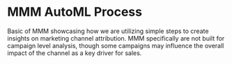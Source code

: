 # MMM AutoML Process

Basic of MMM showcasing how we are utilizing simple steps to create insights on marketing channel attribution. 
MMM specifically are not built for campaign level analysis, though some campaigns may influence the overall impact of the channel as a key driver for sales.
